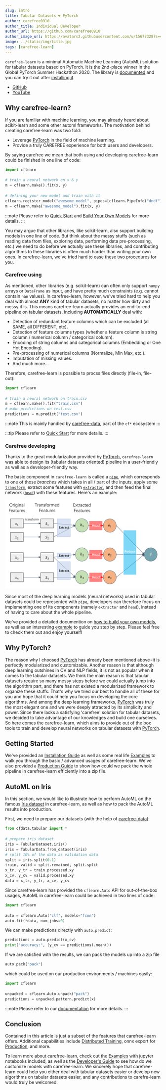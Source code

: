 ```yaml
---
slug: intro
title: Tabular Datasets ❤️ PyTorch
author: carefree0910
author_title: Individual Developer
author_url: https://github.com/carefree0910
author_image_url: https://avatars2.githubusercontent.com/u/15677328?s=400&u=4f6885246f1b9bb7b22312889859a824c9b05629&v=4
image: ../static/img/title.jpg
tags: [carefree-learn]
---
```


`carefree-learn` is a minimal Automatic Machine Learning (AutoML) solution for tabular datasets based on PyTorch. It is the 2nd-place winner in the Global PyTorch Summer Hackathon 2020. The library is [documented](docs) and you can try it out after [installing it](docs/getting-started/installation).

+ [GitHub](https://github.com/carefree0910/carefree-learn)
+ [YouTube](https://www.youtube.com/watch?v=hMzLmwmdQ_k&t=10s)

<!--truncate-->


## Why carefree-learn?

If you are familiar with machine learning, you may already heard about scikit-learn and some other automl frameworks. The motivation behind creating carefree-learn was two fold:
+ Leverage [PyTorch](https://pytorch.org/) in the field of machine learning.
+ Provide a truly CAREFREE experience for both users and developers.

By saying carefree we mean that both using and developing carefree-learn could be finished in one line of code:

```python
import cflearn

# train a neural network on x & y
m = cflearn.make().fit(x, y)

# defining your new model and train with it
cflearn.register_model("awesome_model", pipes=[cflearn.PipeInfo("dndf")])
m = cflearn.make("awesome_model").fit(x, y)
```

:::note
Please refer to [Quick Start](docs/getting-started/quick-start) and [Build Your Own Models](docs/developer-guides/customization) for more details.
:::

You may argue that other libraries, like scikit-learn, also support building models in one line of code. But think about the messy stuffs (such as reading data from files, exploring data, performing data pre-processing, etc.) we need to do before we actually use these libraries, and contributing algorithms to these libraries is often much harder than writing your own ones. In carefree-learn, we've tried hard to ease these two procedures for you.

### Carefree using

As mentioned, other libraries (e.g. scikit-learn) can often only support `numpy` arrays or `DataFrame` as input, and have pretty much constraints (e.g. cannot contain `nan` values). In carefree-learn, however, we've tried hard to help you deal with almost **ANY** kind of tabular datasets, no matter how dirty and messy it is. This means carefree-learn actually provides an end-to-end pipeline on tabular datasets, including **AUTOMATICALLY** deal with:
+ Detection of redundant feature columns which can be excluded (all SAME, all DIFFERENT, etc).
+ Detection of feature columns types (whether a feature column is string column / numerical column / categorical column).
+ Encoding of string columns and categorical columns (Embedding or One Hot Encoding).
+ Pre-processing of numerical columns (Normalize, Min Max, etc.).
+ Imputation of missing values.
+ And much more…

Therefore, carefree-learn is possible to procss files directly (file-in, file-out):

```python
import cflearn

# train a neural network on train.csv
m = cflearn.make().fit("train.csv")
# make predictions on test.csv
predictions = m.predict("test.csv")
```

:::note
This is mainly handled by [carefree-data](https://github.com/carefree0910/carefree-data), part of the `cf*` ecosystem
:::

:::tip
Please refer to [Quick Start](docs/getting-started/quick-start) for more details.
:::

### Carefree developing

Thanks to the great modularization provided by [PyTorch](https://pytorch.org/), `carefree-learn` was able to design its (tabular datasets oriented) pipeline in a user-friendly as well as a developer-friendly way.

The basic component in `carefree-learn` is called a [`pipe`](docs/design-principles#pipe), which corresponds to one of those *branches* which takes in all / part of the inputs, apply some [`transform`](docs/design-principles#transform), extract some features with [`extractor`](docs/design-principles#extractor), and then feed the final network ([`head`](docs/design-principles#head)) with these features. Here's an example:

![Pipe](../static/img/pipe.png)

Since most of the deep learning models (neural networks) used in tabular datasets could be represented with `pipe`, developers can therefore focus on implementing one of its components (namely `extractor` and `head`), instead of having to care about the whole pipeline.

We've provided a detailed documention on [how to build your own models](docs/developer-guides/customization), as well as an interesting [example](docs/user-guides/examples#operations) to guide you step by step. Please feel free to check them out and enjoy yourself!


## Why PyTorch?

The reason why I choosed [PyTorch](https://pytorch.org/) has already been mentioned above - it is perfectly modularized and customizable. Another reason is that although deep learning outshines in CV and NLP fields, it is not as popular when it comes to the tabular datasets. We think the main reason is that tabular datasets require so many messy steps before we could actually jump into the algorithm part, and there has not existed a modularized framework to organize these stuffs. That's why we tried our best to handle all of these for you and hope that it could help you focus on developing the core algorithms. And among the deep learning frameworks, [PyTorch](https://pytorch.org/) was truly the most elegant one and we were deeply attracted by its simplicity and power. Since there lacks a satisfying 'carefree' solution for tabular datasets,  we decided to take advantage of our knowledges and build one ourselves. So here comes the carefree-learn, which aims to provide out of the box tools to train and develop neural networks on tabular datasets with [PyTorch](https://pytorch.org/).


## Getting Started

We've provided an [Installation Guide](docs/getting-started/installation) as well as some real life [Examples](docs/user-guides/examples) to walk you through the basic / advanced usages of carefree-learn. We've also provided a [Production Guide](docs/user-guides/production) to show how could we pack the whole pipeline in carefree-learn efficiently into a zip file.


## AutoML on Iris

In this section, we would like to illustrate how to perform AutoML on the famous [Iris dataset](https://archive.ics.uci.edu/ml/datasets/iris) in carefree-learn, as well as how to pack the AutoML results into production.

First, we need to prepare our datasets (with the help of [carefree-data](https://github.com/carefree0910/carefree-data)):

```python
from cfdata.tabular import *

# prepare iris dataset
iris = TabularDataset.iris()
iris = TabularData.from_dataset(iris)
# split 10% of the data as validation data
split = iris.split(0.1)
train, valid = split.remained, split.split
x_tr, y_tr = train.processed.xy
x_cv, y_cv = valid.processed.xy
data = x_tr, y_tr, x_cv, y_cv
```

Since carefree-learn has provided the `cflearn.Auto` API for out-of-the-box usages, AutoML in carefree-learn could be achieved in two lines of code:

```python
import cflearn

auto = cflearn.Auto("clf", models="fcnn")
auto.fit(*data, num_jobs=0)
```

We can make predictions directly with `auto.predict`:

```python
predictions = auto.predict(x_cv)
print("accuracy:", (y_cv == predictions).mean())
```

If we are satisfied with the results, we can pack the models up into a zip file

```python
auto.pack("pack")
```

which could be used on our production environments / machines easily:

```python
import cflearn

unpacked = cflearn.Auto.unpack("pack")
predictions = unpacked.pattern.predict(x)
```

:::note
Please refer to our [documentation](docs/user-guides/auto-ml) for more details.
:::

## Conclusion

Contained in this article is just a subset of the features that carefree-learn offers. Additional capabilities include [Distributed Training](docs/user-guides/distributed#distributed-training), onnx export for [Production](docs/user-guides/production), and more.

To learn more about carefree-learn, check out the [Examples](docs/user-guides/examples) with jupyter notebooks included, as well as the [Developer's Guide](docs/developer-guides/customization) to see how do we customize models with carefree-learn. We sincerely hope that carefree-learn could help you either deal with tabular datasets easier or develop new algorithms on tabular datasets easier, and any contributions to carefre-learn would truly be welcomed.

